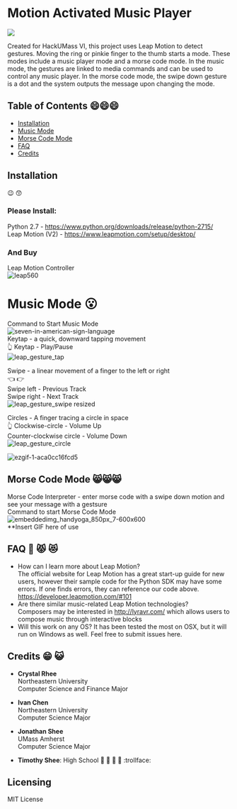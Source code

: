 # Motion Activated Music Player  
<img src="https://user-images.githubusercontent.com/25557896/46908646-c1499580-cef3-11e8-93c7-9a2243e19933.png"/>
  
Created for HackUMass VI, this project uses Leap Motion to detect gestures. Moving the ring or pinkie finger to the thumb starts a mode. These modes include a music player mode and a morse code mode. In the music mode, the gestures are linked to media commands and can be used to control any music player. In the morse code mode, the swipe down gesture is a dot and the system outputs the message upon changing the mode.  
## Table of Contents :smile::smile::smile:
- [Installation](#installation)  
- [Music Mode](#music)  
- [Morse Code Mode](#morse_code)  
- [FAQ](#faq)  
- [Credits](#credits)  
## Installation 
:wink: :kissing_smiling_eyes:
### Please Install:  
  Python 2.7  - https://www.python.org/downloads/release/python-2715/  
  Leap Motion (V2) - https://www.leapmotion.com/setup/desktop/  
### And Buy  
  Leap Motion Controller  
  ![leap560](https://user-images.githubusercontent.com/25557896/46907770-abcd6f00-cee5-11e8-8a68-b1144c110064.jpg)
# Music Mode :open_mouth:  
Command to Start Music Mode  
![seven-in-american-sign-language](https://user-images.githubusercontent.com/25557896/46910589-03370380-cf15-11e8-9ee1-fbcf2309ed52.jpg)   
Keytap -  a quick, downward tapping movement  
:point_up_2:
Keytap - Play/Pause  
![leap_gesture_tap](https://user-images.githubusercontent.com/25557896/46910611-822c3c00-cf15-11e8-9012-db2364a5478e.png)  

Swipe - a linear movement of a finger to the left or right  
:point_left:  :point_right:  
Swipe left - Previous Track  
Swipe right - Next Track  
![leap_gesture_swipe resized](https://user-images.githubusercontent.com/25557896/46910758-40e95b80-cf18-11e8-889c-39430127dc51.png)  

Circles - A finger tracing a circle in space  
:point_up_2:
Clockwise-circle - Volume Up  
Counter-clockwise circle - Volume Down  
![leap_gesture_circle](https://user-images.githubusercontent.com/25557896/46910609-7fc9e200-cf15-11e8-9b25-c09985cea990.png)  

![ezgif-1-aca0cc16fcd5](https://user-images.githubusercontent.com/25557896/46909380-7c2b6080-ceff-11e8-8fab-c86d151e9dfd.gif)  
## Morse Code Mode :smile_cat::smile_cat::smile_cat:  
Morse Code Interpreter - enter morse code with a swipe down motion and see your message with a gestsure  
Command to start Morse Code Mode  
![embeddedimg_handyoga_850px_7-600x600](https://user-images.githubusercontent.com/25557896/46910583-ff0ae600-cf14-11e8-9688-85758a9e57d3.jpg)  
**Insert GIF here of use  
## FAQ :japanese_ogre: :pouting_cat: :heart_eyes_cat:
- How can I learn more about Leap Motion?  
The official website for Leap Motion has a great start-up guide for new users, however their sample code for the Python SDK may have some errors. If one finds errors, they can reference our code above.  
https://developer.leapmotion.com/#101  
- Are there similar music-related Leap Motion technologies?  
Composers may be interested in http://lyravr.com/ which allows users to compose music through interactive blocks
- Will this work on any OS?
It has been tested the most on OSX, but it will run on Windows as well. Feel free to submit issues here.
## Credits :grin: :smiley_cat:
- **Crystal Rhee**  
  Northeastern University  
  Computer Science and Finance Major  

- **Ivan Chen**  
  Northeastern University  
  Computer Science Major  

- **Jonathan Shee**  
  UMass Amherst  
  Computer Science Major  

- **Timothy Shee**:  High School :love_letter: :eyes: :tongue: :lips: :trollface:
## Licensing
  MIT License
